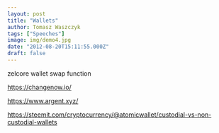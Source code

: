 ```yaml
---
layout: post
title: "Wallets"
author: Tomasz Waszczyk
tags: ["Speeches"]
image: img/demo4.jpg
date: "2012-08-20T15:11:55.000Z"
draft: false
---
```



zelcore wallet swap function

<https://changenow.io/>

<https://www.argent.xyz/>

https://steemit.com/cryptocurrency/@atomicwallet/custodial-vs-non-custodial-wallets